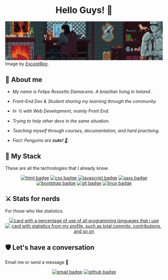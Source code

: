 <h1 align="center">Hello Guys! 🖖</h1>

<a href="https://github.com/feliperdamaceno"><img alt="A medieval gaming room, with a guy sitting on a computer" src="img/medieval-gaming-room.gif"></a>
Image by <i><a href="https://www.artstation.com/exceptrea">ExceptRea</a></i>.

## 🏹 About me

- _My name is Felipe Rossetto Damaceno. A brazilian living in Ireland ._

- _Front-End Dev & Student sharing my learning through the community._

- _In 💘 with Web Development, mainly Front End._

- _Trying to help other devs in the same situation._

- _Teaching myself through courses, documentation, and hard practising._

- _Fact: Penguins are **cute!** <a href="https://en.wikipedia.org/wiki/Linux">🐧</a>._

## 🔮 My Stack

These are all the technologies that I already know.

<div align="center">
  <!-- HTML Badge -->
  <a href="https://github.com/feliperdamaceno"><img alt="html badge" src="https://img.shields.io/badge/HTML5-2CA5E0?style=for-the-badge&logo=html5&logoColor=white&color=orange"></a>
  <!-- CSS Badge -->
  <a href="https://github.com/feliperdamaceno"><img alt="css badge" src="https://img.shields.io/badge/CSS3-2CA5E0?style=for-the-badge&logo=css3&logoColor=white&color=blue"></a>
  <!-- JavaScript Badge -->
  <a href="https://github.com/feliperdamaceno"><img alt="javascript badge" src="https://img.shields.io/badge/JavaScript-2CA5E0?style=for-the-badge&logo=javascript&logoColor=white&color=yellow"></a>
  <!-- SASS Badge -->
  <a href="https://github.com/feliperdamaceno"><img alt="sass badge" src="https://img.shields.io/badge/SASS-2CA5E0?style=for-the-badge&logo=sass&logoColor=white&color=violet"></a>
  <!-- Bootstrap Badge -->
  <a href="https://github.com/feliperdamaceno"><img alt="bootstrap badge" src="https://img.shields.io/badge/Bootstrap_5.0-2CA5E0?style=for-the-badge&logo=sass&logoColor=white&color=purple"></a>
  <!-- Git Badge -->
  <a href="https://github.com/feliperdamaceno"><img alt="git badge" src="https://img.shields.io/badge/Git-2CA5E0?style=for-the-badge&logo=git&logoColor=white&color=brown"></a>
  <!-- Linux Badge -->
  <a href="https://github.com/feliperdamaceno"><img alt="linux badge" src="https://img.shields.io/badge/Linux-2CA5E0?style=for-the-badge&logo=linux&logoColor=white&color=gray"></a>
</div>

## ⚔️ Stats for nerds

For those who like statistics.

<div align="center">
  <!-- Languages Card -->
  <a href="https://github.com/feliperdamaceno"><img height="150em" alt="card with a percentage of use of all programming languages that i use" src="https://github-readme-stats.vercel.app/api/top-langs/?username=feliperdamaceno&theme=react&layout=compact&langs_count=8&hide_border=true&custom_title=Top&nbsp;languages"/></a>
  <!-- Info Card -->
  <a href="https://github.com/feliperdamaceno"><img height="150em" alt="card with statistics from my profile, such as total commits, contributions, and so on" src="https://github-readme-stats.vercel.app/api?username=feliperdamaceno&theme=react&show_icons=true&include_all_commits=true& count_private=true&hide_border=true&hide=stars&custom_title=Github&nbsp;Info"/></a>
</div>

## 🛡️ Let's have a conversation

Email me or send a message 🙌

<div align="center">
  <!-- Email Badge -->
  <a href="mailto:feliperdamaceno@sent.com"><img  alt="email badge" src="https://img.shields.io/badge/Email-2CA5E0?style=for-the-badge&logo=minutemailer&logoColor=white&color=blue"></a>
  <!-- Github Badge -->
  <a href="https://github.com/feliperdamaceno/feliperdamaceno/issues"><img alt="github badge" src="https://img.shields.io/badge/Github-2CA5E0?style=for-the-badge&logo=github&logoColor=white&color=black"></a>
</div>
